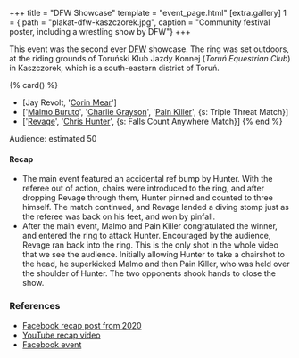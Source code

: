 +++
title = "DFW Showcase"
template = "event_page.html"
[extra.gallery]
1 = { path = "plakat-dfw-kaszczorek.jpg", caption = "Community festival poster, including a wrestling show by DFW"}
+++

This event was the second ever [DFW](@/o/dfw.md) showcase. The ring was set outdoors, at the riding grounds of Toruński Klub Jazdy Konnej (_Toruń Equestrian Club_) in Kaszczorek, which is a south-eastern district of Toruń.

{% card() %}
- [Jay Revolt, '[Corin Mear](@/w/corin-mear.md)']
- ['[Malmo Buruto](@/w/malmo-buruto.md)', '[Charlie Grayson](@/w/madman-charlie.md)',
  '[Pain Killer](@/w/pain-killer.md)', {s: Triple Threat Match}]
- ['[Revage](@/w/rafael-kid.md)', '[Chris Hunter](@/w/chris-hunter.md)', {s: Falls
      Count Anywhere Match}]
{% end %}

Audience: estimated 50

#### Recap

* The main event featured an accidental ref bump by Hunter. With the referee out of action, chairs were introduced to the ring, and after dropping Revage through them, Hunter pinned and counted to three himself.
  The match continued, and Revage landed a diving stomp just as the referee was back on his feet, and won by pinfall.
* After the main event, Malmo and Pain Killer congratulated the winner, and entered the ring to attack Hunter. Encouraged by the audience, Revage ran back into the ring.
  This is the only shot in the whole video that we see the audience. Initially allowing Hunter to take a chairshot to the head, he superkicked Malmo and then Pain Killer, who was held over the shoulder of Hunter. The two opponents shook hands to close the show.

### References

* [Facebook recap post from 2020](https://www.facebook.com/DreamFactoryWrestling/posts/pfbid0drttjram94XRGvm2Pvs11KUytPi5ckGJMk9GM82FpYKi8sEKRkCTxVi5P2fcyFbjl)
* [YouTube recap video](https://www.youtube.com/watch?v=OVYowCuUQmE)
* [Facebook event](https://www.facebook.com/events/744573412315086/)
